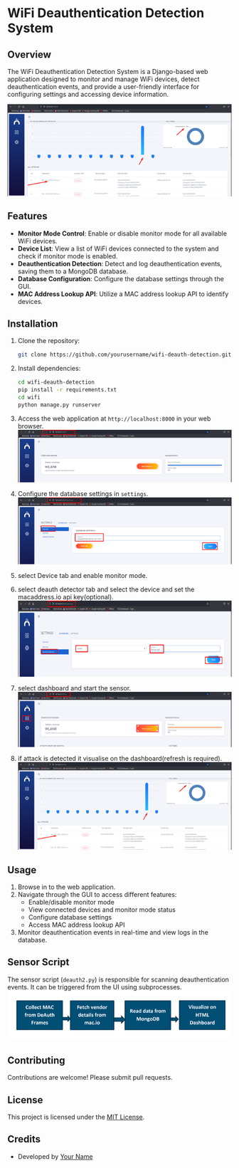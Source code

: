 # WiFi Deauthentication Detection System

## Overview

The WiFi Deauthentication Detection System is a Django-based web application designed to monitor and manage WiFi devices, detect deauthentication events, and provide a user-friendly interface for configuring settings and accessing device information.

![Screenshot](https://github.com/sharathc213/wifi_deauth_detector/blob/main/Picture1.png)

## Features

- **Monitor Mode Control**: Enable or disable monitor mode for all available WiFi devices.
- **Device List**: View a list of WiFi devices connected to the system and check if monitor mode is enabled.
- **Deauthentication Detection**: Detect and log deauthentication events, saving them to a MongoDB database.
- **Database Configuration**: Configure the database settings through the GUI.
- **MAC Address Lookup API**: Utilize a MAC address lookup API to identify devices.

## Installation

1. Clone the repository:
    ```bash
   git clone https://github.com/yourusername/wifi-deauth-detection.git
   ```

2. Install dependencies:
   ```bash
   cd wifi-deauth-detection
   pip install -r requirements.txt
   cd wifi
   python manage.py runserver
   ```
3. Access the web application at `http://localhost:8000` in your web browser.
   ![Screenshot](https://github.com/sharathc213/wifi_deauth_detector/blob/main/Picture2.png)
4. Configure the database settings in `settings`.
   ![Screenshot](https://github.com/sharathc213/wifi_deauth_detector/blob/main/Picture3.png)
5. select Device tab and enable monitor mode.
6. select deauth detector tab and select the device and set the macaddress.io api key(optional).
   ![Screenshot](https://github.com/sharathc213/wifi_deauth_detector/blob/main/Picture4.png)
7. select dashboard and start the sensor.
   ![Screenshot](https://github.com/sharathc213/wifi_deauth_detector/blob/main/Picture5.png)
11. if attack is  detected it visualise on the dashboard(refresh is required).
    ![Screenshot](https://github.com/sharathc213/wifi_deauth_detector/blob/main/Picture6.png)

## Usage

1. Browse in to the web application.
2. Navigate through the GUI to access different features:
   - Enable/disable monitor mode
   - View connected devices and monitor mode status
   - Configure database settings
   - Access MAC address lookup API
3. Monitor deauthentication events in real-time and view logs in the database.

## Sensor Script

The sensor script (`deauth2.py`) is responsible for scanning deauthentication events. It can be triggered from the UI using subprocesses.
![Screenshot](https://github.com/sharathc213/wifi_deauth_detector/blob/main/Picture7.png)

## Contributing

Contributions are welcome! Please submit pull requests.

## License

This project is licensed under the [MIT License](LICENSE).

## Credits

- Developed by [Your Name](https://github.com/sharathc213)

